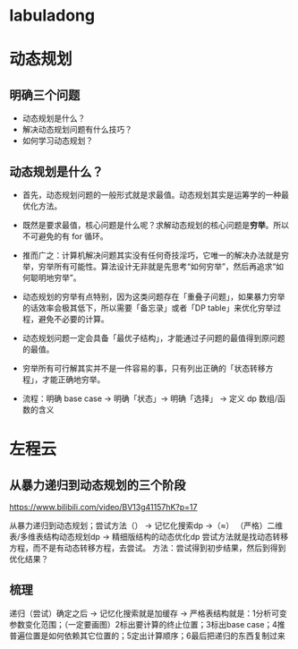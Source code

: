# labuladong
# 动态规划


## 明确三个问题
- 动态规划是什么？
- 解决动态规划问题有什么技巧？
- 如何学习动态规划？


## 动态规划是什么？
- 首先，动态规划问题的一般形式就是求最值。动态规划其实是运筹学的一种最优化方法。
- 既然是要求最值，核心问题是什么呢？求解动态规划的核心问题是**穷举**。所以不可避免的有 for 循环。
- 推而广之：计算机解决问题其实没有任何奇技淫巧，它唯一的解决办法就是穷举，穷举所有可能性。算法设计无非就是先思考“如何穷举”，然后再追求“如何聪明地穷举”。
- 动态规划的穷举有点特别，因为这类问题存在「重叠子问题」，如果暴力穷举的话效率会极其低下，所以需要「备忘录」或者「DP table」来优化穷举过程，避免不必要的计算。
- 动态规划问题一定会具备「最优子结构」，才能通过子问题的最值得到原问题的最值。
- 穷举所有可行解其实并不是一件容易的事，只有列出正确的「状态转移方程」，才能正确地穷举。

- 流程：明确 base case -> 明确「状态」-> 明确「选择」 -> 定义 dp 数组/函数的含义


# 左程云
## 从暴力递归到动态规划的三个阶段
https://www.bilibili.com/video/BV13g41157hK?p=17

从暴力递归到动态规划；尝试方法（） -> 记忆化搜索dp ->（≈） （严格）二维表/多维表结构动态规划dp -> 精细版结构的动态优化dp
尝试方法就是找动态转移方程，而不是有动态转移方程，去尝试。
方法：尝试得到初步结果，然后到得到优化结果？


## 梳理
递归（尝试）确定之后 -> 记忆化搜索就是加缓存 -> 严格表结构就是：1分析可变参数变化范围；（一定要画图）2标出要计算的终止位置；3标出base case；4推普遍位置是如何依赖其它位置的；5定出计算顺序；6最后把递归的东西复制过来


